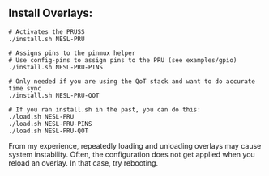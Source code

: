 Install Overlays:
-----------------

```
# Activates the PRUSS
./install.sh NESL-PRU

# Assigns pins to the pinmux helper
# Use config-pins to assign pins to the PRU (see examples/gpio)
./install.sh NESL-PRU-PINS

# Only needed if you are using the QoT stack and want to do accurate time sync
./install.sh NESL-PRU-QOT

# If you ran install.sh in the past, you can do this:
./load.sh NESL-PRU
./load.sh NESL-PRU-PINS
./load.sh NESL-PRU-QOT
```

From my experience, repeatedly loading and unloading overlays may cause system instability. Often, the configuration does not get applied when you reload an overlay. In that case, try rebooting.
